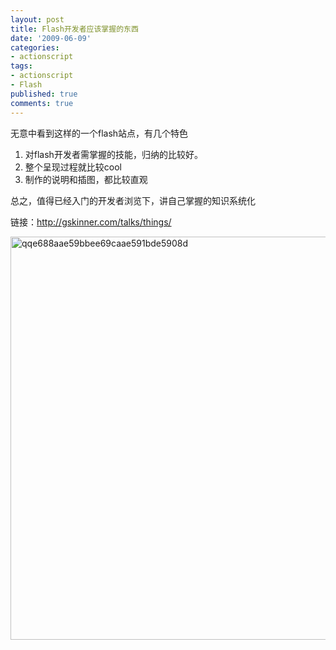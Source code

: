 ```yaml
---
layout: post
title: Flash开发者应该掌握的东西
date: '2009-06-09'
categories:
- actionscript
tags:
- actionscript
- Flash
published: true
comments: true
---
```

<p>无意中看到这样的一个flash站点，有几个特色
<ol>
	<li>对flash开发者需掌握的技能，归纳的比较好。</li>
	<li>整个呈现过程就比较cool</li>
	<li>制作的说明和插图，都比较直观</li>
</ol>
总之，值得已经入门的开发者浏览下，讲自己掌握的知识系统化</p>

<p>链接：<a href="http://gskinner.com/talks/things/" target="_blank">http://gskinner.com/talks/things/</a></p>

<p><img class="alignnone size-full wp-image-501" title="qqe688aae59bbee69caae591bde5908d" src="{{urls.media}}/2009/06/qqe688aae59bbee69caae591bde5908d.jpg" alt="qqe688aae59bbee69caae591bde5908d" width="746" height="645" /></p>
